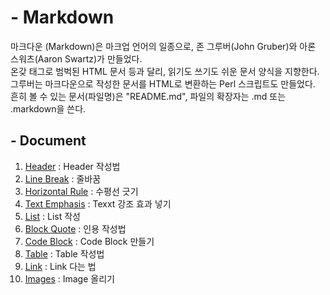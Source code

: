 # - Markdown

마크다운 (Markdown)은 마크업 언어의 일종으로, 존 그루버(John Gruber)와 아론 스워츠(Aaron Swartz)가 만들었다.   
온갖 태그로 범벅된 HTML 문서 등과 달리, 읽기도 쓰기도 쉬운 문서 양식을 지향한다.   
그루버는 마크다운으로 작성한 문서를 HTML로 변환하는 Perl 스크립트도 만들었다.   
흔히 볼 수 있는 문서(파일명)은 "README.md", 파일의 확장자는 .md 또는 .markdown을 쓴다.

## - Document

1. [Header](./headers.md) : Header 작성법
2. [Line Break](./line_break.md) : 줄바꿈
3. [Horizontal Rule](./horizontal_rule.md) : 수평선 긋기
4. [Text Emphasis](./text_emphasis.md) : Texxt 강조 효과 넣기
5. [List](./list.md) : List 작성
6. [Block Quote](./block_quote.md) : 인용 작성법
7. [Code Block](./code_block.md) : Code Block 만들기
8. [Table](./table.md) : Table 작성법
9. [Link](./link.md) : Link 다는 법
10. [Images](./images.md) : Image 올리기
